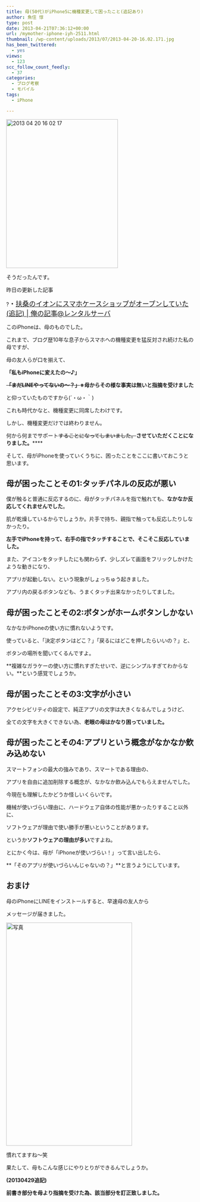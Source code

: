 ```yaml
---
title: 母(50代)がiPhone5に機種変更して困ったこと(追記あり)
author: 魚住 惇
type: post
date: 2013-04-21T07:36:12+00:00
url: /mymother-iphone-iyh-2511.html
thumbnail: /wp-content/uploads/2013/07/2013-04-20-16.02.171.jpg
has_been_twittered:
  - yes
views:
  - 123
scc_follow_count_feedly:
  - 37
categories:
  - ブログ考察
  - モバイル
tags:
  - iPhone

---
```

<img decoding="async" loading="lazy" title="2013-04-20 16.02.17.jpg" src="/wp-content/uploads/2013/04/2013-04-20-16.02.171.jpg" alt="2013 04 20 16 02 17" width="300" height="400" border="0" />

<!--more-->

そうだったんです。</p> 

昨日の更新した記事

?<span style="font-size: 18px;">・</span><a style="font-size: 18px;" href="http://jun3010.me/fuso-aeon-smahoshop-2505.html" target="_blank">扶桑のイオンにスマホケースショップがオープンしていた(追記) | 俺の記事@レンタルサーバ</a></p> 

このiPhoneは、母のものでした。

これまで、ブログ歴10年な息子からスマホへの機種変更を猛反対され続けた私の母ですが、

母の友人らが口を揃えて、

**「私もiPhoneに変えたの〜♪」**

**<del>「まだLINEやってないの〜？」</del>※母からその様な事実は無いと指摘を受けました**

と仰っていたものですから(´・ω・｀)</p> 

これも時代かなと、機種変更に同席したわけです。

しかし、機種変更だけでは終わりません。

何から何までサポート<del>することになってしまいました。</del>**させていただくことになりました。******

そして、母がiPhoneを使っていくうちに、困ったことをここに書いておこうと思います。</p> 

## 母が困ったことその1:タッチパネルの反応が悪い

僕が触ると普通に反応するのに、母がタッチパネルを指で触れても、**なかなか反応してくれませんでした**。

肌が乾燥しているからでしょうか。片手で持ち、親指で触っても反応したりしなかったり。

**左手でiPhoneを持って、右手の指でタッチすることで、そこそこ反応していました。**</p> 

また、アイコンをタッチしたにも関わらず、少しズレて画面をフリックしかけたような動きになり、

アプリが起動しない。という現象がしょっちゅう起きました。

アプリ内の戻るボタンなども、うまくタッチ出来なかったりしてました。</p> 

## 母が困ったことその2:ボタンがホームボタンしかない

なかなかiPhoneの使い方に慣れないようです。

使っていると、「決定ボタンはどこ？」「戻るにはどこを押したらいいの？」と、

ボタンの場所を聞いてくるんですよ。

**複雑なガラケーの使い方に慣れすぎたせいで、逆にシンプルすぎてわからない。**という感覚でしょうか。</p> 

## 母が困ったことその3:文字が小さい

アクセシビリティの設定で、純正アプリの文字は大きくなるんでしょうけど、

全ての文字を大きくできない為、**老眼の母はかなり困っていました。**</p> 

## 母が困ったことその4:アプリという概念がなかなか飲み込めない

スマートフォンの最大の強みであり、スマートである理由の、

アプリを自由に追加削除する概念が、なかなか飲み込んでもらえませんでした。

今現在も理解したかどうか怪しいくらいです。</p> 

機械が使いづらい理由に、ハードウェア自体の性能が悪かったりすること以外に、

ソフトウェアが理由で使い勝手が悪いということがあります。</p> 

というか**ソフトウェアの理由が多い**ですよね。</p> 

とにかく今は、母が「iPhoneが使いづらい！」って言い出したら、

**「そのアプリが使いづらいんじゃないの？」**と言うようにしています。</p> 

## おまけ

母のiPhoneにLINEをインストールすると、早速母の友人から

メッセージが届きました。</p> 

<img decoding="async" loading="lazy" title="写真.png" src="/wp-content/uploads/2013/04/37e3808047553cedb34daa9b1d7ab2a3.png" alt="写真" width="338" height="600" border="0" /> </p> 

慣れてますね〜笑</p> 

果たして、母もこんな感じにやりとりができるんでしょうか。</p> 

**(20130429追記)**

**前書き部分を母より指摘を受けた為、該当部分を訂正致しました。**